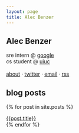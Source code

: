 ```yaml
---
layout: page
title: Alec Benzer
---
```

## Alec Benzer
<div id="bio">
<p>
sre intern @ <a href="http://www.google.com/about">google</a><br />
cs student @ <a href="http://cs.uiuc.edu">uiuc</a><br />
<br />
<a href="/about/">about</a> &middot; <a href="http://twitter.com/alecbenzer">twitter</a> &middot; <a href="mailto:alecbenzer@gmail.com">email</a> &middot; <a href="/feed.xml">rss</a>
</p>
</div>

## blog posts

{% for post in site.posts %}
  <div class="post-div"><a href="{{post.url}}">{{post.title}}</a></div>
{% endfor %}
